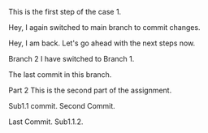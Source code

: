 This is the first step of the case 1.

Hey, I again switched to main branch to commit changes.

Hey, I am back. Let's go ahead with the next steps now.

Branch 2
I have switched to Branch 1.

The last commit in this branch.


Part 2
This is the second part of the assignment. 

Sub1.1 commit.
Second Commit.

Last Commit.
Sub1.1.2.
